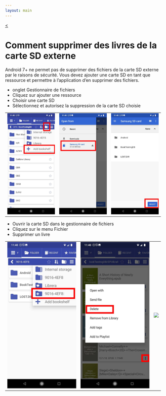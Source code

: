 ```yaml
---
layout: main
---
```

[<](/wiki/faq/fr)

# Comment supprimer des livres de la carte SD externe

Android 7+ ne permet pas de supprimer des fichiers de la carte SD externe par le
raisons de sécurité.
Vous devez ajouter une carte SD en tant que ressource et permettre à l’application d’en supprimer des fichiers.

* onglet Gestionnaire de fichiers
* Cliquez sur ajouter une ressource
* Choisir une carte SD
* Sélectionnez et autorisez la suppression de la carte SD choisie

||||
|-|-|-|
|![](1.jpg)|![](2.jpg)|![](3.jpg)|

* Ouvrir la carte SD dans le gestionnaire de fichiers
* Cliquez sur le menu Fichier
* Supprimer un livre

||||
|-|-|-|
|![](4.jpg)|![](5.jpg)|![](6.jpg)|

